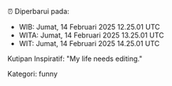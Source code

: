 ⏰ Diperbarui pada:
- WIB: Jumat, 14 Februari 2025 12.25.01 UTC
- WITA: Jumat, 14 Februari 2025 13.25.01 UTC
- WIT: Jumat, 14 Februari 2025 14.25.01 UTC

Kutipan Inspiratif:
"My life needs editing."


Kategori: funny

